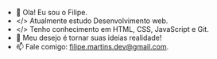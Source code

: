 - 👋 Ola! Eu sou o Filipe.
- </> Atualmente estudo Desenvolvimento web.
- </> Tenho conhecimento em HTML, CSS, JavaScript e Git.
- 🌱 Meu desejo é tornar suas ideias realidade!
- 📫 Fale comigo: filipe.martins.dev@gmail.com.

<!---
FilipeMartins-dev/FilipeMartins-dev is a ✨ special ✨ repository because its `README.md` (this file) appears on your GitHub profile.
You can click the Preview link to take a look at your changes.
--->
